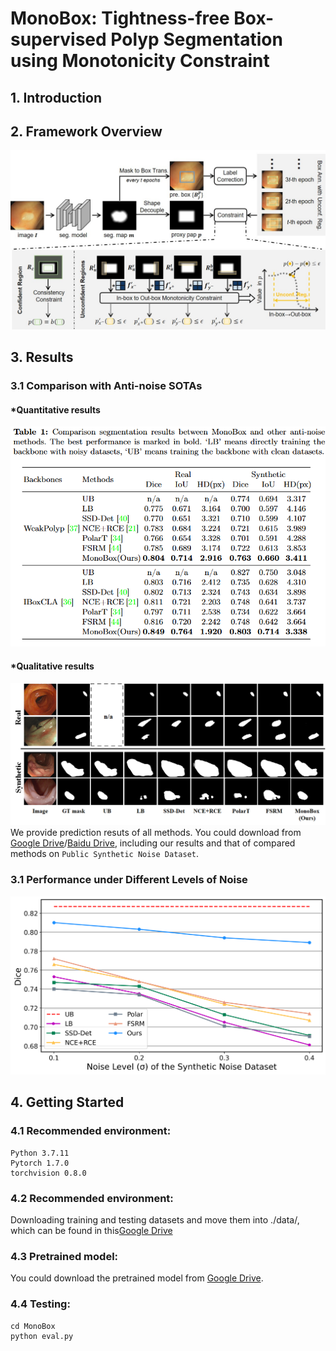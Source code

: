 # MonoBox: Tightness-free Box-supervised Polyp Segmentation using Monotonicity Constraint

## 1. Introduction

## 2. Framework Overview
![](https://github.com/Huster-Hq/MonoBox/blob/main/Figs/framework.jpg)

## 3. Results
### 3.1 Comparison with Anti-noise SOTAs
#### *Quantitative results
![](https://github.com/Huster-Hq/MonoBox/blob/main/Figs/results0.png)

#### *Qualitative results
![](https://github.com/Huster-Hq/MonoBox/blob/main/Figs/results1.png)
We provide prediction resuts of all methods. You could download from [Google Drive](https://drive.google.com/drive/folders/19Au4OvsuBYyH0htpE8Xj_7drDvlZ30lB?usp=drive_link)/[Baidu Drive](), including our results and that of compared methods on `Public Synthetic Noise Dataset`.

### 3.1 Performance under Different Levels of Noise
![](https://github.com/Huster-Hq/MonoBox/blob/main/Figs/results2.png)

## 4. Getting Started
### 4.1 Recommended environment:
```
Python 3.7.11
Pytorch 1.7.0
torchvision 0.8.0
```

### 4.2 Recommended environment:
Downloading training and testing datasets and move them into ./data/, which can be found in this[Google Drive]()

### 4.3 Pretrained model:
You could download the pretrained model from [Google Drive]().

### 4.4 Testing:
```
cd MonoBox
python eval.py
```
